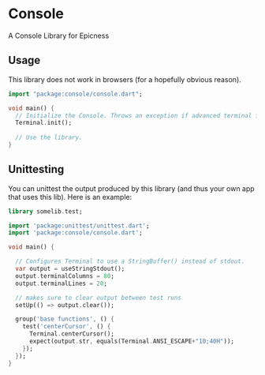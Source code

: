 # Console

A Console Library for Epicness

## Usage

This library does not work in browsers (for a hopefully obvious reason).

```dart
import "package:console/console.dart";

void main() {
  // Initialize the Console. Throws an exception if advanced terminal features are not supported.
  Terminal.init();
  
  // Use the library.
}
```

## Unittesting

You can unittest the output produced by this library (and thus your own app that uses this lib). Here is an example:


```dart
library somelib.test;

import 'package:unittest/unittest.dart';
import 'package:console/console.dart';

void main() {

  // Configures Terminal to use a StringBuffer() instead of stdout.
  var output = useStringStdout();
  output.terminalColumns = 80;
  output.terminalLines = 20;

  // makes sure to clear output between test runs
  setUp(() => output.clear());

  group('base functions', () {
    test('centerCursor', () {
      Terminal.centerCursor();
      expect(output.str, equals(Terminal.ANSI_ESCAPE+"10;40H"));
    });
  });
}
```
